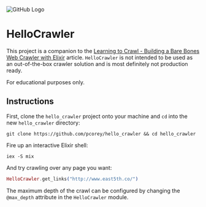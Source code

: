 ![GitHub Logo](https://s3-us-west-1.amazonaws.com/www.east5th.co/img/hello-crawler.png)

# HelloCrawler

This project is a companion to the [Learning to Crawl - Building a Bare Bones Web Crawler with Elixir](#) article. `HelloCrawler` is not intended to be used as an out-of-the-box crawler solution and is most definitely not production ready.

For educational purposes only.

## Instructions

First, clone the `hello_crawler` project onto your machine and `cd` into the new `hello_crawler` directory:

```
git clone https://github.com/pcorey/hello_crawler && cd hello_crawler
```

Fire up an interactive Elixir shell:

```
iex -S mix
```

And try crawling over any page you want:

```elixir
HelloCrawler.get_links("http://www.east5th.co/")
```

The maximum depth of the crawl can be configured by changing the `@max_depth` attribute in the `HelloCrawler` module.
